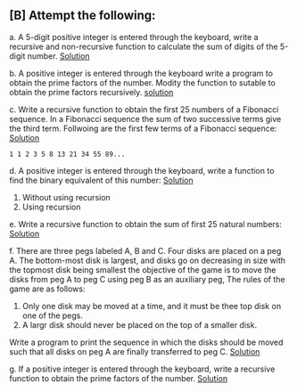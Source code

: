 ## [B] Attempt the following:

a. A 5-digit positive integer is entered through the keyboard, write a recursive and non-recursive function to calculate the sum of digits of the 5-digit number. [Solution](./a.c)

b. A positive integer is entered through the keyboard write a program to obtain the prime factors of the number. Modity the function to sutable to obtain the prime factors recursively. [solution](./b.c)

c. Write a recursive function to obtain the first 25 numbers of a Fibonacci sequence. In a Fibonacci sequence the sum of two successive terms give the third term. Follwoing are the first few terms of a Fibonacci sequence: [Solution](./c.c)
```
1 1 2 3 5 8 13 21 34 55 89...
```

d. A positive integer is entered through the keyboard, write a function to find the binary equivalent of this number: [Solution](./d.c)
1. Without using recursion
2. Using recursion

e. Write a recursive function to obtain the sum of first 25 natural numbers: [Solution](./e.c)

f. There are three pegs labeled A, B and C. Four disks are placed on a peg A. The bottom-most disk is largest, and disks go on decreasing in size with the topmost disk being smallest the objective of the game is to move the disks from peg A to peg C using peg B as an auxiliary peg, The rules of the game are as follows: 
1. Only one disk may be moved at a time, and it must be thee top disk on one of the pegs.
2. A largr disk should never be placed on the top of a smaller disk. 

Write a program to print the sequence in which the disks should be moved such that all disks on peg A are finally transferred to peg C. 
[Solution](./f.c)

g. If a positive integer is entered through the keyboard, write a recursive function to obtain the prime factors of the number. [Solution](./g.c)
